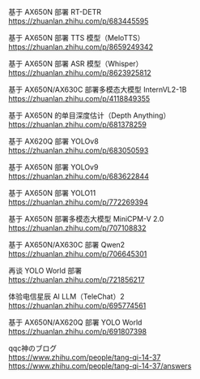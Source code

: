 基于 AX650N 部署 RT-DETR<br>
https://zhuanlan.zhihu.com/p/683445595<br>

基于 AX650N 部署 TTS 模型（MeloTTS）<br>
https://zhuanlan.zhihu.com/p/8659249342<br>

基于 AX650N 部署 ASR 模型（Whisper）<br>
https://zhuanlan.zhihu.com/p/8623925812<br>

基于 AX650N/AX630C 部署多模态大模型 InternVL2-1B<br>
https://zhuanlan.zhihu.com/p/4118849355<br>

基于 AX650N 的单目深度估计（Depth Anything）<br>
https://zhuanlan.zhihu.com/p/681378259<br>

基于 AX620Q 部署 YOLOv8<br>
https://zhuanlan.zhihu.com/p/683050593<br>

基于 AX650N 部署 YOLOv9<br>
https://zhuanlan.zhihu.com/p/683622844<br>

基于 AX650N 部署 YOLO11<br>
https://zhuanlan.zhihu.com/p/772269394<br>

基于 AX650N 部署多模态大模型 MiniCPM-V 2.0<br>
https://zhuanlan.zhihu.com/p/707108832<br>

基于 AX650N/AX630C 部署 Qwen2<br>
https://zhuanlan.zhihu.com/p/706645301<br>

再谈 YOLO World 部署<br>
https://zhuanlan.zhihu.com/p/721856217<br>

体验电信星辰 AI LLM（TeleChat）2<br>
https://zhuanlan.zhihu.com/p/695774561<br>

基于 AX650N/AX620Q 部署 YOLO World<br>
https://zhuanlan.zhihu.com/p/691807398<br>




qqc神のブログ<br>
https://www.zhihu.com/people/tang-qi-14-37<br>
https://www.zhihu.com/people/tang-qi-14-37/answers<br>


